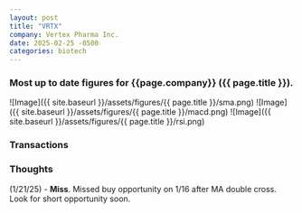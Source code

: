 ```yaml
---
layout: post
title: "VRTX"
company: Vertex Pharma Inc.
date: 2025-02-25 -0500
categories: biotech
---
```


### Most up to date figures for {{page.company}} ({{ page.title }}).

![Image]({{ site.baseurl }}/assets/figures/{{ page.title }}/sma.png)
![Image]({{ site.baseurl }}/assets/figures/{{ page.title }}/macd.png)
![Image]({{ site.baseurl }}/assets/figures/{{ page.title }}/rsi.png)

### Transactions



### Thoughts
(1/21/25) - **Miss**. Missed buy opportunity on 1/16 after MA double cross. Look for short opportunity soon.